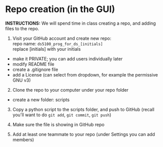 # Repo creation (in the GUI)

**INSTRUCTIONS:** We will spend time in class creating a repo, and adding files to the repo.

1) Visit your GitHub account and create new repo:  
repo name: `ds5100_prog_for_ds_[initials]`  
replace [initials] with your initials  

- make it PRIVATE; you can add users individually later  
- modify README file  
- create a .gitignore file  
- add a License (can select from dropdown, for example the permissive GNU v3)

2) Clone the repo to your computer under your repo folder  
- create a new folder: scripts

3) Copy a python script to the scripts folder, and push to GitHub (recall you'll want to do `git add`, `git commit`, `git push`)

4) Make sure the file is showing in GitHub repo

5) Add at least one teammate to your repo (under Settings you can add members)
